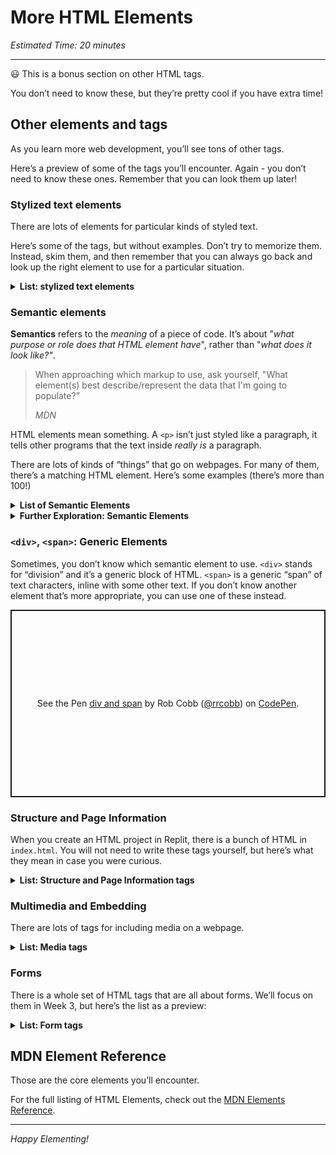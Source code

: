 # More HTML Elements

*Estimated Time: 20 minutes*

---

<aside>

😃 This is a bonus section on other HTML tags.

You don’t need to know these, but they’re pretty cool if you have extra time!

</aside>

## Other elements and tags

As you learn more web development, you’ll see tons of other tags.

Here’s a preview of some of the tags you’ll encounter. Again - you don’t need to know these ones. Remember that you can look them up later!

### Stylized text elements

There are lots of elements for particular kinds of styled text.

Here’s some of the tags, but without examples. Don’t try to memorize them. Instead, skim them, and then remember that you can always go back and look up the right element to use for a particular situation.

<details>
<summary>
<strong>List: stylized text elements</strong>
</summary>

- `<code>`: used to style blocks of code.
- `<pre>`: used for text that has been pre-formatted, like a poem, where the spaces are already there. Otherwise, spaces, tabs, and newlines all get collapsed by the browser.
- `<small>`: Small text
- `<u>`: Underlined text
- `<i>`: Italicized text
- `<s>`: Text with a strikethrough, like ~~this~~
- `<q>`: “quoted text that fits within a line”
- `<blockquote>`: A block quote, usually multiple lines
- `<mark>`: Highlighted text
- `<del>`, `<ins>`: Text that’s been deleted or inserted
- `<sub>`, `<sup>`: Subscript ($_{subscript}$) and Superscript ($^{superscript}$)

</details> 

### Semantic elements

**Semantics** refers to the *meaning* of a piece of code. It’s about "*what purpose or role does that HTML element have*", rather than "*what does it look like?"*.

> When approaching which markup to use, ask yourself, "What element(s) best describe/represent the data that I'm going to populate?”
>
> *MDN*
> 

HTML elements mean something. A `<p>` isn’t just styled like a paragraph, it tells other programs that the text inside *really is* a paragraph.

There are lots of kinds of “things” that go on webpages. For many of them, there’s a matching HTML element. Here’s some examples (there’s more than 100!)

<details>
<summary>
<strong>List of Semantic Elements</strong>
</summary>

- `<article>`
- `<section>`
- `<nav>`
- `<footer>`
- `<aside>`
- `<details>`
- `<summary>`

</details>

<details>
<summary>
<strong>Further Exploration: Semantic Elements</strong>
</summary>

[https://developer.mozilla.org/en-US/docs/Glossary/semantics](https://developer.mozilla.org/en-US/docs/Glossary/semantics)

Questions to explore:

- Why use Semantic HTML?
- What are the benefits of Semantic Elements?
- When would you use these?

</details>

### `<div>`, `<span>`: Generic Elements

Sometimes, you don’t know which semantic element to use. `<div>` stands for “division” and it’s a generic block of HTML. `<span>` is a generic “span” of text characters, inline with some other text. If you don’t know another element that’s more appropriate, you can use one of these instead.

<p class="codepen" data-height="300" data-default-tab="html,result" data-slug-hash="ZExGgPV" data-user="rrcobb" style="height: 300px; box-sizing: border-box; display: flex; align-items: center; justify-content: center; border: 2px solid; margin: 1em 0; padding: 1em;">
  <span>See the Pen <a href="https://codepen.io/rrcobb/pen/ZExGgPV">
  div and span</a> by Rob Cobb (<a href="https://codepen.io/rrcobb">@rrcobb</a>)
  on <a href="https://codepen.io">CodePen</a>.</span>
</p>
<script async src="https://cpwebassets.codepen.io/assets/embed/ei.js"></script>

### Structure and Page Information

When you create an HTML project in Replit, there is a bunch of HTML in `index.html`. You will not need to write these tags yourself, but here’s what they mean in case you were curious.

<details>
<summary>
    <strong>List: Structure and Page Information tags</strong>
</summary>

- `<!DOCTYPE html>` isn’t actually an element. It goes at the top of a file to say that it’s HTML.
- `<html>` is the ‘root element’ of an HTML document. All of the other elements should be inside it.
- `<body>` is where all the page content should go - everything you see on the page.
- `<head>` is hidden metadata. It’s data about the webpage that doesn’t show up on the screen.
- `<title>` is the title of the page. It’s what shows in search results and in the browser tab.
- `<meta>` is for various other metadata about the page. There’s lots of types, which you can [read about on MDN](https://developer.mozilla.org/en-US/docs/Web/HTML/Element/meta).

[Read more on MDN about page metadata](https://developer.mozilla.org/en-US/docs/Learn/HTML/Introduction_to_HTML/The_head_metadata_in_HTML)

</details>

### Multimedia and Embedding

There are lots of tags for including media on a webpage.

<details>
<summary>
    <strong>List: Media tags</strong>
</summary>

`<iframe>` is for embedding external site content onto a page

`<audio>` for an audio recording

`<video>` for a video recording

`<canvas>` is an element where you can draw shapes programmatically. Used for animations and games!

`<object>` is an element for embedded content, like a pdf or a video.

[Read more on MDN about multimedia and embedding](https://developer.mozilla.org/en-US/docs/Learn/HTML/Multimedia_and_embedding)

</details>

### Forms

There is a whole set of HTML tags that are all about forms. We’ll focus on them in Week 3, but here’s the list as a preview:

<details>
<summary>
    <strong>List: Form tags</strong>
</summary>

`<form>` is for creating a form and grouping all the elements inside as part of the form

`<input>` represents an input. There are [lots of different types of inputs](https://developer.mozilla.org/en-US/docs/Learn/Forms/HTML5_input_types)!

`<button>` is a button, like a Next or Submit button.

`<select>` shows a dropdown

`<option>` is for the items in a select dropdown, like `<li>` is for items in a list

MDN has [several pages on Forms](https://developer.mozilla.org/en-US/docs/Learn/Forms). We’ll learn more in Week 3.

</details>

## MDN Element Reference

Those are the core elements you’ll encounter.

For the full listing of HTML Elements, check out the [MDN Elements Reference](https://developer.mozilla.org/en-US/docs/Web/HTML/Element).

---

*Happy Elementing!*